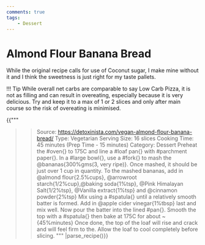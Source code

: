 ```yaml
---
comments: true
tags:
    - Dessert
---
```


# Almond Flour Banana Bread

While the original recipe calls for use of Coconut sugar, I make mine without it and I think the sweetness is just right for my taste pallets.

!!! Tip
    While overall net carbs are comparable to say Low Carb Pizza, it is not as filling and can result in overeating, especially because it is very delicious. Try and keep it to a max of 1 or 2 slices and only after main course so the risk of overeating is minimised.

{{"""
>> Source: https://detoxinista.com/vegan-almond-flour-banana-bread/
>> Type: Vegetarian
>> Serving Size: 16 slices
>> Cooking Time: 45 minutes (Prep Time - 15 minutes)
>> Category: Dessert
Preheat the #oven{} to 175C and line a #loaf pan{} with #parchment paper{}. 
In a #large bowl{}, use a #fork{} to mash the @bananas{300%gms(3, very ripe)}.
Once mashed, it should be just over 1 cup in quantity.
To the mashed bananas, add in @almond flour{2.5%cups}, @arrowroot starch{1/2%cup},@baking soda{1%tsp}, @Pink Himalayan Salt{1/2%tsp}, @Vanilla extract{1%tsp} and @cinnamon powder{2%tsp}
Mix using a #spatula{} until a relatively smooth batter is formed. 
Add in @apple cider vinegar{1%tbsp} last and mix well.
Now pour the batter into the lined #pan{}. 
Smooth the top with a #spatula{} then bake at 175C for about ~{45%minutes}
Once done, the top of the loaf will rise and crack and will feel firm to the. 
Allow the loaf to cool completely before slicing.
""" |parse_recipe()}}
